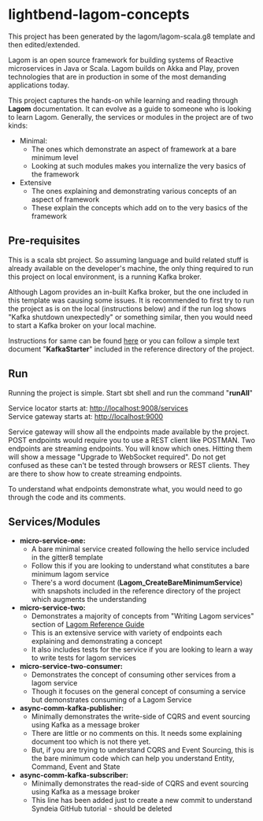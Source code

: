 # lightbend-lagom-concepts

This project has been generated by the lagom/lagom-scala.g8 template and then edited/extended. 

Lagom is an open source framework for building systems of Reactive microservices in Java or Scala. Lagom builds on Akka and Play, proven technologies that are in production in 
some of the most demanding applications today.  

This project captures the hands-on while learning and reading through **Lagom** documentation. It can evolve as a guide to someone who is looking to learn Lagom. Generally, the
services or modules in the project are of two kinds: 
   
- Minimal: 
    - The ones which demonstrate an aspect of framework at a bare minimum level
    - Looking at such modules makes you internalize the very basics of the framework
- Extensive
    - The ones explaining and demonstrating various concepts of an aspect of framework 
    - These explain the concepts which add on to the very basics of the framework

## Pre-requisites
This is a scala sbt project. So assuming language and build related stuff is already available on the developer's machine, the only thing required to run this project on local 
environment, is a running Kafka broker.  

Although Lagom provides an in-built Kafka broker, but the one included in this template was causing some issues. It is recommended to first try to run the project as is on the 
local (instructions below) and if the run log shows "Kafka shutdown unexpectedly" or something similar, then you would need to start a Kafka broker on your local machine.  

Instructions for same can be found [here](https://kafka.apache.org/quickstart) or you can follow a simple text document "**KafkaStarter**" included in the reference directory of the
project.

## Run
Running the project is simple. Start sbt shell and run the command "**runAll**"

Service locator starts at: [http://localhost:9008/services](http://localhost:9008/services)  
Service gateway starts at: [http://localhost:9000](http://localhost:9008/services)

Service gateway will show all the endpoints made available by the project. POST endpoints would require you to use a REST client like POSTMAN. Two endpoints are streaming 
endpoints. You will know which ones. Hitting them will show a message "Upgrade to WebSocket required". Do not get confused as these can't be tested through browsers or REST 
clients. They are there to show how to create streaming endpoints.  

To understand what endpoints demonstrate what, you would need to go through the code and its comments.

## Services/Modules
- **micro-service-one:**   
    - A bare minimal service created following the hello service included in the gitter8 template
    - Follow this if you are looking to understand what constitutes a bare minimum lagom service
    - There's a word document (**Lagom_CreateBareMinimumService**) with snapshots included in the reference directory of the project which augments the understanding
- **micro-service-two:** 
    - Demonstrates a majority of concepts from "Writing Lagom services" section of [Lagom Reference Guide](https://www.lagomframework.com/documentation/current/scala/ReferenceGuide.html)
    - This is an extensive service with variety of endpoints each explaining and demonstrating a concept
    - It also includes tests for the service if you are looking to learn a way to write tests for lagom services
- **micro-service-two-consumer:** 
    - Demonstrates the concept of consuming other services from a lagom service
    - Though it focuses on the general concept of consuming a service but demonstrates consuming of a Lagom Service
- **async-comm-kafka-publisher:** 
    - Minimally demonstrates the write-side of CQRS and event sourcing using Kafka as a message broker
    - There are little or no comments on this. It needs some explaining document too which is not there yet.
    - But, if you are trying to understand CQRS and Event Sourcing, this is the bare minimum code which can help you understand Entity, Command, Event and State
- **async-comm-kafka-subscriber:** 
    - Minimally demonstrates the read-side of CQRS and event sourcing using Kafka as a message broker
    - This line has been added just to create a new commit to understand Syndeia GitHub tutorial - should be deleted




   
